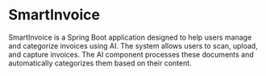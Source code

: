 # SmartInvoice
 SmartInvoice is a Spring Boot application designed to help users manage and categorize invoices using AI. The system allows users to scan, upload, and capture invoices. The AI component processes these documents and automatically categorizes them based on their content. 
